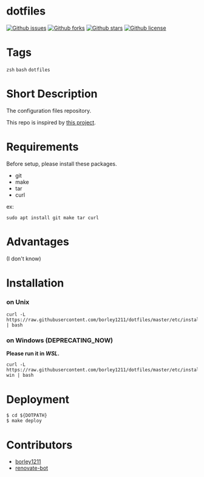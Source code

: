 # dotfiles

[![Github issues](https://img.shields.io/github/issues/borley1211/dotfiles)](https://github.com/borley1211/dotfiles/issues)
[![Github forks](https://img.shields.io/github/forks/borley1211/dotfiles)](https://github.com/borley1211/dotfiles/network/members)
[![Github stars](https://img.shields.io/github/stars/borley1211/dotfiles)](https://github.com/borley1211/dotfiles/stargazers)
[![Github license](https://img.shields.io/github/license/borley1211/dotfiles)](https://github.com/borley1211/dotfiles/)

# Tags
`zsh` `bash` `dotfiles`

# Short Description
The configuration files repository.

This repo is inspired by [this project](https://github.com/b4b4r07/dotfiles).

# Requirements

Before setup, please install these packages.

* git
* make
* tar
* curl

ex:
```console:
sudo apt install git make tar curl
```

# Advantages
(I don't know)

# Installation
### on Unix
```console:
curl -L https://raw.githubusercontent.com/borley1211/dotfiles/master/etc/install | bash
```

### on Windows (DEPRECATING_NOW)
**Please run it in *WSL*.**
```console:
curl -L https://raw.githubusercontent.com/borley1211/dotfiles/master/etc/install-win | bash
```

# Deployment
```console:
$ cd ${DOTPATH}
$ make deploy
```

# Contributors
- [borley1211](https://github.com/borley1211)
- [renovate-bot](https://github.com/renovate-bot)

